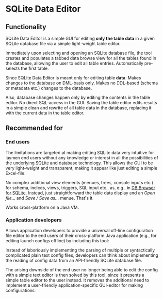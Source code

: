 # SQLite Data Editor

## Functionality

SQLite Data Editor is a simple GUI for editing **only the table data** in a given SQLite database file via a simple light-weight table editor.

Immediately upon selecting and opening an SQLite database file, the tool creates and populates a tabbed data browse view for all the tables found in the database, allowing the user to edit all table entries. Automatically pre-selects the first table.

Since SQLite Data Editor is meant only for editing table **data**: Makes changes to the database on DML-basis only.  Makes no DDL-based (schema or metadata etc.) changes to the database.

Also, database changes happen only by editing the contents in the table editor. No direct SQL-access in the GUI. Saving the table editor edits results in a simple clean and rewrite of all table data in the database, replacing it with the current data in the table editor.

## Recommended for

### End users

The limitations are targeted at making editing SQLite data very intuitive for laymen end users without any knowledge or interest in all the possibilities of the underlying SQLite and database technology. This allows the GUI to be very light-weight and transparent, making it appear like just editing a simple Excel-file:

No complex additional view elements (menues, trees, console inputs etc.) for schema, indices, views, triggers, SQL input etc., as, e.g., in [DB Browser for SQLite](http://sqlitebrowser.org/). Instead, just straightforward the table data display and an *Open file...* and *Save / Save as...* menue. That's it.

Works cross-platform on a Java VM.

### Application developers

Allows application developers to provide a universal off-line configuration file editor to the end users of their cross-platform Java application (e.g., for editing launch configs offline) by including this tool:

Instead of laboriously implementing the parsing of multiple or syntactically complicated plain text config files, developers can think about implementing the reading of config data from an API-friendly SQLite database file.

The arising downside of the end user no longer being able to edit the config with a simple text editor is then solved by this tool, since it presents a simple table editor to the user instead. It removes the additional need to implement a user-friendly application-specific GUI-editor for making configurations.


